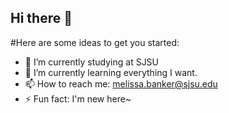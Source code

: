 ## Hi there 👋



#Here are some ideas to get you started:

- 🔭 I’m currently studying at SJSU
- 🌱 I’m currently learning everything I want. 
- 📫 How to reach me: melissa.banker@sjsu.edu
- ⚡ Fun fact: I'm new here~
